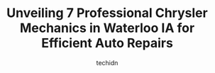 ---
layout: ampstory
image: https://images.unsplash.com/photo-1633084071177-ca4f2b048af0?ixlib=rb-4.0.3&ixid=MnwxMjA3fDB8MHxwaG90by1wYWdlfHx8fGVufDB8fHx8&auto=format&fit=crop&w=640&h=853&q=80
author: techidn
featured: false
description: Entrust your vehicle to the 7 best Chrysler Mechanic in Waterloo IA, USA and experience the difference they can make. With their extensive knowledge, state-of-the-art facilities, and commitm
title: Unveiling 7 Professional Chrysler Mechanics in Waterloo IA for Efficient Auto Repairs
cover:
   title: Unveiling 7 Professional Chrysler Mechanics in Waterloo IA for Efficient Auto Repairs
   subtitle: Rickpate
   background: https://images.unsplash.com/photo-1633084071177-ca4f2b048af0?ixlib=rb-4.0.3&ixid=MnwxMjA3fDB8MHxwaG90by1wYWdlfHx8fGVufDB8fHx8&auto=format&fit=crop&w=640&h=853&q=80

pages: 
 - layout: thirds
   top: <h1>#1 Firestone Complete Auto Care</h1>
   bottom: "<p>Stopped in on a Monday, set appointment for Friday 8am, dropped Fleet vehicle off for a air conditioning charge,  a oil change and a full inspection. After not hearing fr</p>"
   background: https://www.knot35.com/toplist/wp-content/uploads/2023/06/best-chrysler-mechanic-1-in-waterloo-ia-1685839520.png
   backgroundblur: true
 - layout: thirds
   top: <h1>#2 Boubin Automotive Service</h1>
   bottom: "<p>1935 Enterprise Ave, Waterloo, IA 50702, United States</p>"
   background: https://www.knot35.com/toplist/wp-content/uploads/2023/06/best-chrysler-mechanic-2-in-waterloo-ia-1685839520.jpeg
   cta:
      link: https://www.knot35.com/toplist/unveiling-7-professional-chrysler-mechanics-in-waterloo-ia-for-efficient-auto-repairs/
      text: Unveiling 7 Professional Chrysler Mechanics in Waterloo IA for Efficient Auto Repairs
 - layout: thirds
   top: <h1>#3 Priority 1 Automotive Services</h1>
   bottom: "<p>1607 La Porte Rd, Waterloo, IA 50702, United States</p>"
   background: https://www.knot35.com/toplist/wp-content/uploads/2023/06/best-chrysler-mechanic-3-in-waterloo-ia-1685839520.png
   cta:
      link: https://www.knot35.com/toplist/unveiling-7-professional-chrysler-mechanics-in-waterloo-ia-for-efficient-auto-repairs/
      text: Unveiling 7 Professional Chrysler Mechanics in Waterloo IA for Efficient Auto Repairs
 - layout: thirds
   top: <h1>#4 Jim Lind Service</h1>
   bottom: "<p>230 E Ridgeway Ave, Waterloo, IA 50702, United States</p>"
   background: https://images.unsplash.com/photo-1549241520-425e3dfc01cb?ixlib=rb-4.0.3&ixid=MnwxMjA3fDB8MHxwaG90by1wYWdlfHx8fGVufDB8fHx8&auto=format&fit=crop&w=640&h=853&q=80
   cta:
      link: https://www.knot35.com/toplist/unveiling-7-professional-chrysler-mechanics-in-waterloo-ia-for-efficient-auto-repairs/
      text: Unveiling 7 Professional Chrysler Mechanics in Waterloo IA for Efficient Auto Repairs
 - layout: thirds
   top: <h1>#5 Corkys Car Care</h1>
   bottom: "<p>451 W Parker St, Waterloo, IA 50703, United States</p>"
   background: https://images.unsplash.com/photo-1552083974-186346191183?ixlib=rb-4.0.3&ixid=MnwxMjA3fDB8MHxwaG90by1wYWdlfHx8fGVufDB8fHx8&auto=format&fit=crop&w=640&h=853&q=80
   cta:
      link: https://www.knot35.com/toplist/unveiling-7-professional-chrysler-mechanics-in-waterloo-ia-for-efficient-auto-repairs/
      text: Unveiling 7 Professional Chrysler Mechanics in Waterloo IA for Efficient Auto Repairs
 - layout: thirds
   top: <h1>#6 Import AutoWerks</h1>
   bottom: "<p>1671 Sycamore St, Waterloo, IA 50703, United States</p>"
   background: https://images.unsplash.com/photo-1597773150796-e5c14ebecbf5?ixlib=rb-4.0.3&ixid=MnwxMjA3fDB8MHxwaG90by1wYWdlfHx8fGVufDB8fHx8&auto=format&fit=crop&w=640&h=853&q=80
   cta:
      link: https://www.knot35.com/toplist/unveiling-7-professional-chrysler-mechanics-in-waterloo-ia-for-efficient-auto-repairs/
      text: Unveiling 7 Professional Chrysler Mechanics in Waterloo IA for Efficient Auto Repairs
 - layout: thirds
   top: <h1>#7 Murphys Auto Service</h1>
   bottom: "<p>414 E 7th St, Waterloo, IA 50703, United States</p>"
   background: https://images.unsplash.com/photo-1489648022186-8f49310909a0?ixlib=rb-4.0.3&ixid=MnwxMjA3fDB8MHxwaG90by1wYWdlfHx8fGVufDB8fHx8&auto=format&fit=crop&w=640&h=853&q=80
   cta:
      link: https://www.knot35.com/toplist/unveiling-7-professional-chrysler-mechanics-in-waterloo-ia-for-efficient-auto-repairs/
      text: Unveiling 7 Professional Chrysler Mechanics in Waterloo IA for Efficient Auto Repairs
 - layout: thirds
   middle: Continue reading...
   background: https://images.unsplash.com/photo-1591393223703-56fe1347ac62?ixlib=rb-4.0.3&ixid=MnwxMjA3fDB8MHxwaG90by1wYWdlfHx8fGVufDB8fHx8&auto=format&fit=crop&w=640&h=853&q=80
   cta:
      link: https://www.knot35.com/toplist/unveiling-7-professional-chrysler-mechanics-in-waterloo-ia-for-efficient-auto-repairs/
      text: Unveiling 7 Professional Chrysler Mechanics in Waterloo IA for Efficient Auto Repairs
      
---